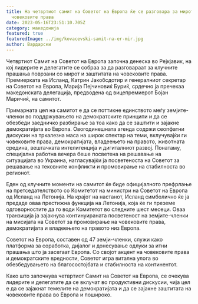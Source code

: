 ```yaml
---
title: На четвртиот самит на Советот на Европа ќе се разговара за мирот и
  човековите права
date: 2023-05-16T23:51:10.705Z
category: македонија
featured: true
featuredImage: ../img/kovacevski-samit-na-er-mir.jpg
author: Вардарски
---
```

Четвртиот Самит на Советот на Европа започна денеска во Рејкјавик, на кој лидерите и делегатите се собраа за да разговараат за клучните прашања поврзани со мирот и заштитата на човековите права. Премиерката на Исланд, Катрин Јакобсдотир и генералниот секретар на Советот на Европа, Марија Пејчиновиќ Буриќ, срдечно ја пречекаа македонската делегација, предводена од вицепремиерот Бојан Маричиќ, на самитот.

Примарната цел на самитот е да се поттикне единството меѓу земјите-членки во поддржувањето на демократските принципи и да се обезбеди заедничко разбирање за тоа како да се заштити и зајакне демократијата во Европа. Овогодинешната агенда содржи сеопфатни дискусии на тркалезна маса на широк спектар на теми, вклучувајќи ги човековите права, демократијата, владеењето на правото, животната средина, вештачката интелигенција и дигиталниот развој. Понатаму, специјална работна вечера беше посветена на решавање на ситуацијата во Украина, нагласувајќи ја посветеноста на Советот за решавање на тековните конфликти и промовирање на стабилноста во регионот.

Еден од клучните моменти на самитот ќе биде официјалното префрлање на претседателството со Комитетот на министри на Советот на Европа од Исланд на Летонија. На крајот на настанот, Исланд симболично ќе ја предаде оваа престижна функција на Летонија, која ќе ги преземе одговорностите да го води Комитетот во следните шест месеци. Оваа транзиција ја зајакнува континуираната посветеност на земјите-членки на мисијата на Советот за промовирање на човековите права, демократијата и владеењето на правото низ Европа.

Советот на Европа, составен од 47 земји-членки, служи како платформа за соработка, дијалог и донесување одлуки за итни прашања што ја засегаат Европа. Со својот акцент на човековите права и демократските вредности, Советот игра витална улога во обезбедувањето на благосостојбата и стабилноста на континентот.

Како што започнува четвртиот Самит на Советот на Европа, се очекува лидерите и делегатите да се вклучат во продуктивни дискусии, чија цел е да се зајакнат темелите на демократијата и да се зајакне заштитата на човековите права во Европа и пошироко.